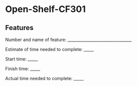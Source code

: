 # Open-Shelf-CF301


## Features
Number and name of feature: ________________________________

Estimate of time needed to complete: _____

Start time: _____

Finish time: _____

Actual time needed to complete: _____